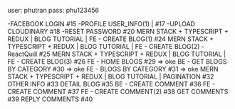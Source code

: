 user: phutran
pass: phu123456

-FACEBOOK LOGIN #15
-PROFILE USER_INFO(1) | #17
-UPLOAD CLOUDINARY #18
-RESET PASSWORD #20
MERN STACK + TYPESCRIPT + REDUX | BLOG TUTORIAL | FE - CREATE BLOG(1) #24
MERN STACK + TYPESCRIPT + REDUX | BLOG TUTORIAL | FE - CREATE BLOG(2) - ReactQuill #25
MERN STACK + TYPESCRIPT + REDUX | BLOG TUTORIAL | FE - CREATE BLOG(3) #26
FE - HOME BLOGS #29 => oke
BE - GET BLOGS BY CATEGORY #30 => oke 
FE - BLOGS BY CATEGORY #31 => oke
MERN STACK + TYPESCRIPT + REDUX | BLOG TUTORIAL | PAGINATION #32
OTHER INFO #33
DETAIL BLOG #35
BE - CREATE COMMENT #36
FE - CREATE COMMENT #37
FE - CREATE COMMENT(2) #38
GET COMMENTS #39
REPLY COMMENTS #40